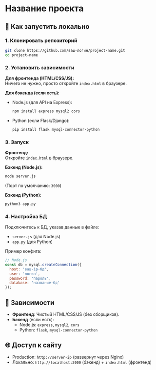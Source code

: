 # Название проекта

## 🚀 Как запустить локально

### 1. Клонировать репозиторий
```bash
git clone https://github.com/ваш-логин/project-name.git
cd project-name
```

### 2. Установить зависимости
**Для фронтенда (HTML/CSS/JS):**  
Ничего не нужно, просто откройте `index.html` в браузере.

**Для бэкенда (если есть):**  
- Node.js (для API на Express):
  ```bash
  npm install express mysql2 cors
  ```

- Python (если Flask/Django):
  ```bash
  pip install flask mysql-connector-python
  ```

### 3. Запуск
**Фронтенд:**  
Откройте `index.html` в браузере.

**Бэкенд (Node.js):**  
```bash
node server.js
```
(Порт по умолчанию: `3000`)

**Бэкенд (Python):**  
```bash
python3 app.py
```

### 4. Настройка БД
Подключитесь к БД, указав данные в файле:
- `server.js` (для Node.js)
- `app.py` (для Python)

Пример конфига:
```javascript
// Node.js
const db = mysql.createConnection({
  host: 'ваш-ip-бд',
  user: 'логин',
  password: 'пароль',
  database: 'название-бд'
});
```

## 🔧 Зависимости
- **Фронтенд**: Чистый HTML/CSS/JS (без сборщиков).
- **Бэкенд** (если есть):
  - Node.js: `express`, `mysql2`, `cors`
  - Python: `flask`, `mysql-connector-python`

## 🌐 Доступ к сайту
- Production: `http://server-ip` (развернут через Nginx)
- Локально: `http://localhost:3000` (бэкенд) + `index.html` (фронтенд)
